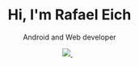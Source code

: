 
<h1 align='center'>
  Hi, I'm Rafael Eich
</h1>

<p align='center'>
  Android and Web developer 
</p>
<p align='center'>
  <a href="https://www.linkedin.com/in/reseich/">
    <img src="https://img.shields.io/badge/linkedin-%230077B5.svg?&style=for-the-badge&logo=linkedin&logoColor=white" />
  </a>&nbsp;&nbsp;
</p>
